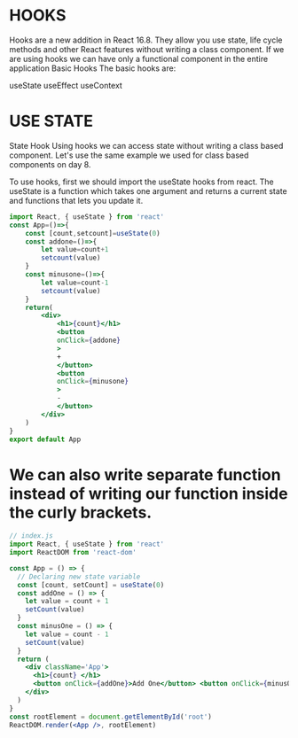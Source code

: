 # HOOKS
Hooks are a new addition in React 16.8. They allow you use state, life cycle methods and other React features without writing a class component. If we are using hooks we can have only a functional component in the entire application
Basic Hooks
The basic hooks are:

useState
useEffect
useContext

# USE STATE
State Hook
Using hooks we can access state without writing a class based component. Let's use the same example we used for class based components on day 8.

To use hooks, first we should import the useState hooks from react. The useState is a function which takes one argument and returns a current state and functions that lets you update it.
```jsx
import React, { useState } from 'react'
const App=()=>{
    const [count,setcount]=useState(0)
    const addone=()=>{
        let value=count+1
        setcount(value)
    }
    const minusone=()=>{
        let value=count-1
        setcount(value)
    }
    return(
        <div>
            <h1>{count}</h1>
            <button
            onClick={addone}
            >
            +
            </button>
            <button
            onClick={minusone}
            >
            -
            </button>
        </div>
    )
}
export default App
```
# We can also write separate function instead of writing our function inside the curly brackets.
```jsx
// index.js
import React, { useState } from 'react'
import ReactDOM from 'react-dom'

const App = () => {
  // Declaring new state variable
  const [count, setCount] = useState(0)
  const addOne = () => {
    let value = count + 1
    setCount(value)
  }
  const minusOne = () => {
    let value = count - 1
    setCount(value)
  }
  return (
    <div className='App'>
      <h1>{count} </h1>
      <button onClick={addOne}>Add One</button> <button onClick={minusOne}>Minus One</button>
    </div>
  )
}
const rootElement = document.getElementById('root')
ReactDOM.render(<App />, rootElement)
```
